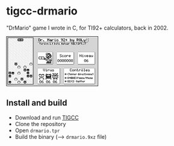 # tigcc-drmario

"DrMario" game I wrote in C, for TI92+ calculators, back in 2002.

![](./drmario.gif)

## Install and build

- Download and run [TIGCC](http://tigcc.ticalc.org/download.html)
- Clone the repository
- Open `drmario.tpr`
- Build the binary (--> `drmario.9xz` file)
